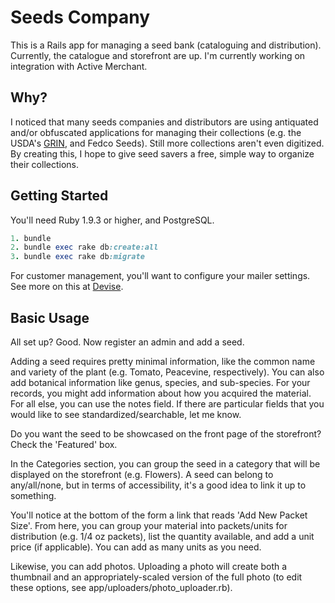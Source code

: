 Seeds Company
=============

This is a Rails app for managing a seed bank (cataloguing and distribution).
Currently, the catalogue and storefront are up. I'm currently working on
integration with Active Merchant.

Why?
----

I noticed that many seeds companies and distributors are using antiquated and/or obfuscated applications for managing
their collections (e.g. the USDA's <a href="http://www.ars-grin.gov/npgs/aboutgrin.html">GRIN</a>, and Fedco Seeds).
Still more collections aren't even digitized. By creating this, I hope to give seed savers a free, simple way to organize their collections.

Getting Started
---------------

You'll need Ruby 1.9.3 or higher, and PostgreSQL.

```ruby
1. bundle
2. bundle exec rake db:create:all
3. bundle exec rake db:migrate
```

For customer management, you'll want to configure your mailer settings. See more on this at <a href="https://github.com/plataformatec/devise">Devise</a>.


Basic Usage
-----------

All set up? Good. Now register an admin and add a seed.

Adding a seed requires pretty minimal information, like the common name and variety of the plant (e.g. Tomato, Peacevine, respectively). You can also add botanical information like genus, species, and sub-species. For your records, you might add information about how you acquired the material. For all else, you can use the notes field. If there are particular fields that you would like to see standardized/searchable, let me know.

Do you want the seed to be showcased on the front page of the storefront? Check the 'Featured' box.

In the Categories section, you can group the seed in a category that will be displayed on the storefront (e.g. Flowers). A seed can belong to any/all/none, but in terms of accessibility, it's a good idea to link it up to something.

You'll notice at the bottom of the form a link that reads 'Add New Packet Size'. From here, you can group your material into packets/units for distribution (e.g. 1/4 oz packets), list the quantity available, and add a unit price (if applicable). You can add as many units as you need.

Likewise, you can add photos. Uploading a photo will create both a thumbnail and an appropriately-scaled version of the full photo (to edit these options, see app/uploaders/photo_uploader.rb).